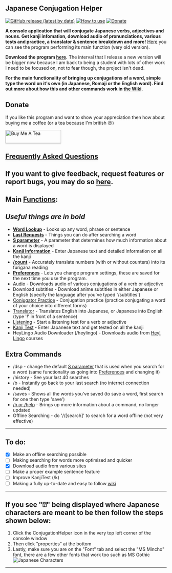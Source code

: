 ## Japanese Conjugation Helper

[![GitHub release (latest by date)](https://img.shields.io/github/v/release/hopto-dot/Japanese-Conjugation-Helper?color=light%20green&label=Latest)](https://github.com/hopto-dot/Japanese-Conjugation-Helper/releases/latest)
[![How to use](https://img.shields.io/badge/Wiki-How%20to%20use-green)](https://github.com/hopto-dot/Japanese-Conjugation-Helper/wiki/How-to-use)
[![Donate](https://img.shields.io/badge/Donate-Buy%20Me%20A%20Coffee-important.svg)](https://www.buymeacoffee.com/hoptodot)

**A console application that will conjugate Japanese verbs, adjectives and nouns. Get kanji infomation, download audio of pronunciations, various tests and practice, a translator & sentence breakdown and more!** [Here](https://imgur.com/DlKXeyl) you can see the program performing its main function (very old version).

**Download the program [here](https://github.com/hopto-dot/Japanese-Conjugation-Helper/releases).** The interval that I release a new version will be bigger now because I am back to being a student with lots of other work I need to be focused on, not to fear though, the project isn't dead.

**For the main functionality of bringing up conjugations of a word, simple type the word on it's own (in Japanese, Romaji or the English word). Find out more about how this and other commands work in [the Wiki](https://github.com/hopto-dot/Japanese-Conjugation-Helper/wiki/How-to-use).**

## Donate

If you like this program and want to show your appreciation then how about buying me a coffee (or a tea because I'm british 😉)

<a href="https://www.buymeacoffee.com/hoptodot" target="_blank"><img src="https://www.buymeacoffee.com/assets/img/custom_images/orange_img.png" alt="Buy Me A Tea" style="height: 41px !important;width: 174px !important;box-shadow: 0px 3px 2px 0px rgba(190, 190, 190, 0.5) !important;-webkit-box-shadow: 0px 3px 2px 0px rgba(190, 190, 190, 0.5) !important;" ></a>

## [Frequently Asked Questions](https://github.com/hopto-dot/Japanese-Conjugation-Helper/wiki/FAQ)

## If you want to give feedback, request features or report bugs, you may do so [here](https://forms.gle/WNV1s41cWKrjSMhH6).

## **Main [Functions](https://github.com/hopto-dot/Japanese-Conjugation-Helper/wiki/How-to-use#list-of-commands):**
## *Useful things are in bold*
* **[Word Lookup](https://github.com/hopto-dot/Japanese-Conjugation-Helper/wiki/How-to-use#word-lookup)** - Looks up any word, phrase or sentence
* **[Last Requests](https://github.com/hopto-dot/Japanese-Conjugation-Helper/wiki/How-to-use#last-requests)** - Things you can do after searching a word
* **[S parameter](https://github.com/hopto-dot/Japanese-Conjugation-Helper/wiki/How-to-use#s-parameter)** - A parameter that determines how much information about a word is displayed
* **[Kanji Information](https://github.com/hopto-dot/Japanese-Conjugation-Helper/wiki/How-to-use#kanji-information)** - Enter Japanese text and detailed information on all the kanji
* **[/count](https://github.com/hopto-dot/Japanese-Conjugation-Helper/wiki/How-to-use#count)** - Accurately translate numbers (with or without counters) into its furigana reading
* **[Preferences](https://github.com/hopto-dot/Japanese-Conjugation-Helper/wiki/How-to-use#prefs-command)** - Lets you change program settings, these are saved for the next time you use the program.
* [Audio](https://github.com/hopto-dot/Japanese-Conjugation-Helper/wiki/How-to-use#audio) - Downloads audio of various conjugations of a verb or adjective
* Download subtitles - Download anime subtitles in either Japanese or English (specify the language after you've typed '/subtitles')
* [Conjugator Practice](https://github.com/hopto-dot/Japanese-Conjugation-Helper/wiki/How-to-use#conjugation-practice) - Conjugation practice (practice conjugating a word of your choice into different forms)
* [Translator](https://github.com/hopto-dot/Japanese-Conjugation-Helper/wiki/How-to-use#translator) - Translates English into Japanese, or Japanese into English (type '!' in front of a sentence)
* [Listening](https://github.com/hopto-dot/Japanese-Conjugation-Helper/wiki/How-to-use#listening) - Start a listening test for a verb or adjective
* [Kanji Test](https://github.com/hopto-dot/Japanese-Conjugation-Helper/wiki/How-to-use#kanji-test) - Enter Japanese text and get tested on all the kanji
* HeyLingo Audio Downloader (/heylingo) - Downloads audio from [Hey! Lingo](https://www.heylingo.com/) courses

## Extra Commands
* /dsp - change the default [S parameter](https://github.com/hopto-dot/Japanese-Conjugation-Helper/wiki/How-to-use#s-parameter) that is used when you search for a word (same functionality as going into [Preferences](https://github.com/hopto-dot/Japanese-Conjugation-Helper/wiki/How-to-use#prefs-command) and changing it)
* /history - See your last 40 searches
* /b - Instantly go back to your last search (no internet connection needed)
* /saves - Shows all the words you've saved (to save a word, first search for one then type 'save')
* [/h or /help](https://github.com/hopto-dot/Japanese-Conjugation-Helper/wiki/How-to-use#help-command) - Brings up more information about a command, no longer updated
* Offline Searching - do '//[search]' to search for a word offline (not very effective)
***
## To do:
- [X] Make an offline searching possible
- [ ] Making searching for words more optimised and quicker
- [X] Download audio from various sites
- [ ] Make a proper example sentence feature
- [ ] Improve KanjiTest (/k)
- [ ] Making a fully up-to-date and easy to follow [wiki](https://github.com/hopto-dot/Japanese-Conjugation-Helper/wiki/How-to-use#index)

***
## **If you see "⍰" being displayed where Japanese characters are meant to be then follow the steps shown below:**
1. Click the ConjugationHelper icon in the very top left corner of the console window
2. Then click "properties" at the bottom
3. Lastly, make sure you are on the "Font" tab and select the "MS Mincho" font, there are a few other fonts that work too such as MS Gothic
![Japanese Characters](https://i.imgur.com/x7gDhB9.png)
***
